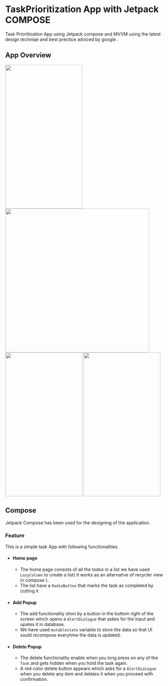 # TaskPrioritization App with Jetpack COMPOSE
Task Prioritization App using Jetpack compose and MVVM using the latest design techniqe and best prectice adviced by google .

## App Overview 
<img src = "https://github.com/Suryanshu-rana/TodoApp/assets/61387349/ca4a9aba-7e5c-4069-8449-a2928df6eaa8" width ="244" height ="456">
<img src= "https://github.com/Suryanshu-rana/TodoApp/assets/61387349/d493ba11-7e78-4780-9e21-0d3ce2df871f" widht = "244" height ="456">
<img src = "https://github.com/Suryanshu-rana/TodoApp/assets/61387349/21926adb-8bd0-4a92-a3eb-0137900968a1" width = "244" height ="456">
<img src = "https://github.com/Suryanshu-rana/TodoApp/assets/61387349/5da62335-bc7e-4093-99b5-4a11aa5d8136" width = "244" height ="456">

## Compose
Jetpack Compose has been used for the designing of the application.
### Feature
This is a simple task App with following functionalities
* #### Home page
  * The home page consists of all the todos in a list we have used `LazyColumn` to create a list( It works as an alternative of recycler view in compose ).
  * The list have a `RadioButton` that marks the task as completed by cutting it
* #### Add Popup
  * The add functionality shon by a button in the bottom right of the screen which opens a `AlertDialogue` that askes for the input and upates it in database.
  * We have used `mutablestate` variable to store the data so that UI sould recompose everytime the data is updated.
* #### Delete Popup
  * The delete functionality enable when you long press on any of the `Task` and gets hidden when you hold the task again.
  * A red color delete button appears which asks for a `AlertDialogue` when you delete any item and deletes it when you proceed with confirmation.
